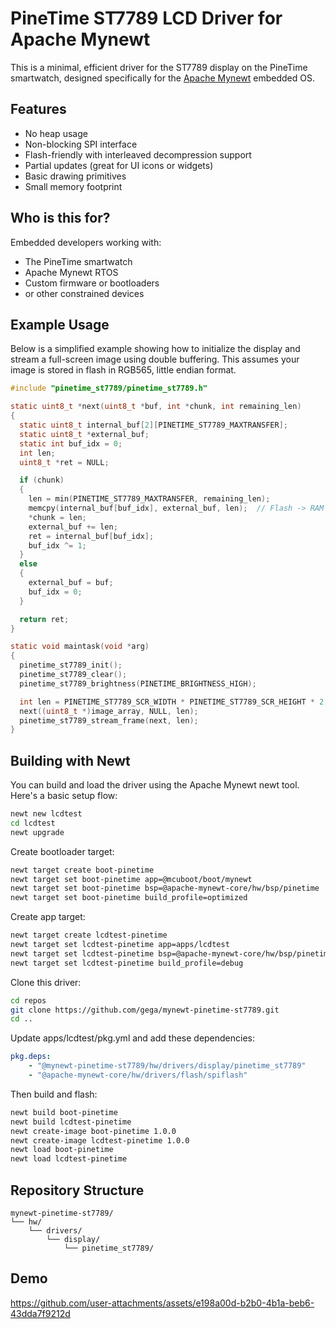# PineTime ST7789 LCD Driver for Apache Mynewt

This is a minimal, efficient driver for the ST7789 display on the PineTime smartwatch, designed specifically for the [Apache Mynewt](https://mynewt.apache.org/) embedded OS.

## Features

- No heap usage
- Non-blocking SPI interface
- Flash-friendly with interleaved decompression support
- Partial updates (great for UI icons or widgets)
- Basic drawing primitives
- Small memory footprint

## Who is this for?

Embedded developers working with:

- The PineTime smartwatch
- Apache Mynewt RTOS
- Custom firmware or bootloaders
- or other constrained devices

## Example Usage

Below is a simplified example showing how to initialize the display and stream a full-screen image using double buffering. This assumes your image is stored in flash in RGB565, little endian format.

```c
#include "pinetime_st7789/pinetime_st7789.h"

static uint8_t *next(uint8_t *buf, int *chunk, int remaining_len)
{
  static uint8_t internal_buf[2][PINETIME_ST7789_MAXTRANSFER];
  static uint8_t *external_buf;
  static int buf_idx = 0;
  int len;
  uint8_t *ret = NULL;

  if (chunk)
  {
    len = min(PINETIME_ST7789_MAXTRANSFER, remaining_len);
    memcpy(internal_buf[buf_idx], external_buf, len);  // Flash -> RAM for DMA access
    *chunk = len;
    external_buf += len;
    ret = internal_buf[buf_idx];
    buf_idx ^= 1;
  }
  else
  {
    external_buf = buf;
    buf_idx = 0;
  }

  return ret;
}

static void maintask(void *arg)
{
  pinetime_st7789_init();
  pinetime_st7789_clear();
  pinetime_st7789_brightness(PINETIME_BRIGHTNESS_HIGH);

  int len = PINETIME_ST7789_SCR_WIDTH * PINETIME_ST7789_SCR_HEIGHT * 2;
  next((uint8_t *)image_array, NULL, len);
  pinetime_st7789_stream_frame(next, len);
}
```
## Building with Newt

You can build and load the driver using the Apache Mynewt newt tool. Here's a basic setup flow:
```sh
newt new lcdtest
cd lcdtest
newt upgrade
```
Create bootloader target:
```sh
newt target create boot-pinetime
newt target set boot-pinetime app=@mcuboot/boot/mynewt
newt target set boot-pinetime bsp=@apache-mynewt-core/hw/bsp/pinetime
newt target set boot-pinetime build_profile=optimized
```
Create app target:
```sh
newt target create lcdtest-pinetime
newt target set lcdtest-pinetime app=apps/lcdtest
newt target set lcdtest-pinetime bsp=@apache-mynewt-core/hw/bsp/pinetime
newt target set lcdtest-pinetime build_profile=debug
```
Clone this driver:
```sh
cd repos
git clone https://github.com/gega/mynewt-pinetime-st7789.git
cd ..
```
Update apps/lcdtest/pkg.yml and add these dependencies:
```yaml
pkg.deps:
    - "@mynewt-pinetime-st7789/hw/drivers/display/pinetime_st7789"
    - "@apache-mynewt-core/hw/drivers/flash/spiflash"
```
Then build and flash:
```sh
newt build boot-pinetime
newt build lcdtest-pinetime
newt create-image boot-pinetime 1.0.0
newt create-image lcdtest-pinetime 1.0.0
newt load boot-pinetime
newt load lcdtest-pinetime
```

## Repository Structure

```
mynewt-pinetime-st7789/
└── hw/
    └── drivers/
        └── display/
            └── pinetime_st7789/
```

## Demo

https://github.com/user-attachments/assets/e198a00d-b2b0-4b1a-beb6-43dda7f9212d

